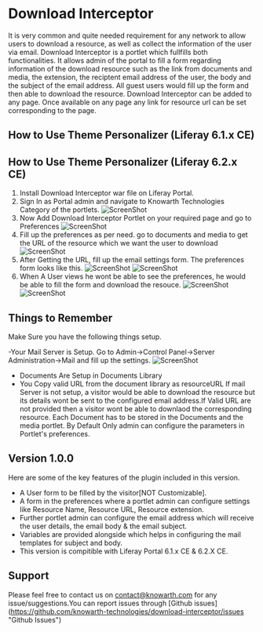 Download Interceptor
=========

It is very common and quite needed requirement for any network to allow users to download a resource, as well as collect the information of the user via email. Download Interceptor is a portlet which fullfills both functionalities. It allows admin of the portal to fill a form regarding information of the download resource such as the link from documents and media, the extension, the reciptent email address of the user, the body and the subject of the email address. All guest users would fill up the form and then able to download the resource. Download Interceptor can be added to any page. Once available on any page any link for resource url can be set corresponding to the page.


How to Use Theme Personalizer (Liferay 6.1.x CE)
---------

How to Use Theme Personalizer (Liferay 6.2.x CE)
---------
1. Install Download Interceptor war file on Liferay Portal.
2. Sign In as Portal admin and navigate to Knowarth Technologies Category of the portlets.
![ScreenShot](https://raw.githubusercontent.com/knowarth-technologies/download-interceptor/master/screenshots/liferay-6.2/adding_portlet.png)
3. Now Add Download Interceptor Portlet on your required page and go to Preferences
![ScreenShot](https://raw.githubusercontent.com/knowarth-technologies/download-interceptor/master/screenshots/liferay-6.2/portlet_preferences.png)
4. Fill up the preferences as per need. go to documents and media to get the URL of the resource which we want the user to download
![ScreenShot](https://raw.githubusercontent.com/knowarth-technologies/download-interceptor/master/screenshots/liferay-6.2/URLFromDocumentsAndMedia.png)
5. After Getting the URL, fill up the email settings form. The preferences form looks like this.
![ScreenShot](https://raw.githubusercontent.com/knowarth-technologies/download-interceptor/master/screenshots/liferay-6.2/preferences_1.png)
![ScreenShot](https://raw.githubusercontent.com/knowarth-technologies/download-interceptor/master/screenshots/liferay-6.2/preferences_email.png)
6. When A User views he wont be able to see the preferences, he would be able to fill the form and download the resouce.
![ScreenShot](https://raw.githubusercontent.com/knowarth-technologies/download-interceptor/master/screenshots/liferay-6.2/user_form_Fill.png)
![ScreenShot](https://raw.githubusercontent.com/knowarth-technologies/download-interceptor/master/screenshots/liferay-6.2/user_Download_resource.png)

Things to Remember
------
Make Sure you have the following things setup.

-Your Mail Server is Setup.
Go to Admin->Control Panel->Server Administration->Mail and fill up the settings.
![ScreenShot](https://raw.githubusercontent.com/knowarth-technologies/download-interceptor/master/screenshots/liferay-6.2/mail_Configuration.png) 
- Documents Are Setup in Documents Library
- You Copy valid URL from the document library as resourceURL
If mail Server is not setup, a visitor would be able to download the resource but its details wont be sent to the configured email address.If Valid URL are not provided then a visitor wont be able to downlaod the corresponding resource. Each Document has to be stored in the Documents and the media portlet. By Default Only admin can configure the parameters in Portlet's preferences.

Version 1.0.0
----

Here are some of the key features of the plugin included in this version.

- A User form to be filled by the visitor[NOT Customizable].
- A form in the preferences where a portlet admin can configure settings like Resource Name, Resource URL, Resource extension.
- Further portlet admin can configure the email address which will receive the user details, the email body & the email subject.
- Variables are provided alongside which helps in configuring the mail templates for subject and body.
- This version is compitible with Liferay Portal 6.1.x CE & 6.2.X CE.


Support
------
Please feel free to contact us on contact@knowarth.com for any issue/suggestions.You can report issues through [Github issues] (https://github.com/knowarth-technologies/download-interceptor/issues "Github Issues")
